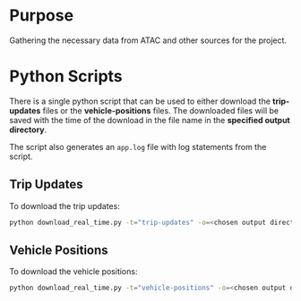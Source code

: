 # Purpose
Gathering the necessary data from ATAC and other sources for the project.

# Python Scripts
There is a single python script that can be used to either download the **trip-updates** files or the **vehicle-positions**
files. The downloaded files will be saved with the time of the download in the file name in the **specified output directory**.

The script also generates an `app.log` file with log statements from the script.

## Trip Updates
To download the trip updates:

```bash
python download_real_time.py -t="trip-updates" -o=<chosen output directory>
```

## Vehicle Positions
To download the vehicle positions:

```bash
python download_real_time.py -t="vehicle-positions" -o=<chosen output directory>
```
